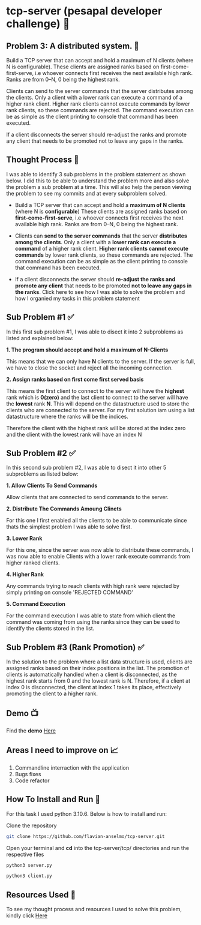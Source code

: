 # tcp-server (pesapal developer challenge) 🚀

## Problem 3: A distributed system. 📌
Build a TCP server that can accept and hold a maximum of N clients (where N is configurable).
These clients are assigned ranks based on first-come-first-serve, i.e whoever connects first receives the next available high rank. Ranks are from 0–N, 0 being the highest rank.

Clients can send to the server commands that the server distributes among the clients. Only a client with a lower rank can execute a command of a higher rank client. Higher rank clients cannot execute commands by lower rank clients, so these commands are rejected. The command execution can be as simple as the client printing to console that command has been executed.

If a client disconnects the server should re-adjust the ranks and promote any client that needs to be promoted not to leave any gaps in the ranks.

## Thought Process 🤹

I was able to identify 3 sub problems in the problem statement as shown below. I did this to be able to understand the problem more and also solve the problem a sub problem at a time. This will also help the person viewing the problem to see my commits and at every subproblem solved. 

- Build a TCP server that can accept and hold a **maximum of N clients** (where N is **configurable**) These clients are assigned ranks based on **first-come-first-serve**, i.e whoever connects first receives the next available high rank. Ranks are from 0–N, 0 being the highest rank.


- Clients can **send to the server commands** that the server **distributes among the clients**. Only a client with a **lower rank can execute a command** of a higher rank client. **Higher rank clients cannot execute commands** by lower rank clients, so these commands are rejected. The command execution can be as simple as the client printing to console that command has been executed.

- If a client disconnects the server should **re-adjust the ranks and promote any client** that needs to be promoted **not to leave any gaps in the ranks**.
Click here to see how I was able to solve the problem  and how I organied my tasks in this problem statement 


## Sub Problem #1 ✅
In this first sub problem #1, I was able to disect it into 2 subproblems as listed and explained below:

**1. The program should accept and hold a maximum of N-Clients**
    
This means that we can only have  **N** clients to the server. If the server is full, we have to close the socket and reject all the incoming connection. 

**2. Assign ranks based on first come first served basis**

This means the first client to connect to the server will have the **highest** rank which is **0(zero)** and the last client to connect to the server will have the **lowest** rank **N**. This will depend on the datastructure used to store the clients who are connected to the server. For my first solution iam using a list datastructure where the ranks will be the indices. 

Therefore the client with the highest rank will be stored at the index zero and the client with the lowest rank will have an index N 

## Sub Problem #2 ✅
In this second sub problem #2, I was able to disect it into other 5 subproblems as listed below:

**1. Allow Clients To Send Commands**

Allow clients that are connected to send commands to the server. 

**2. Distribute The Commands Amoung Clinets** 

For this one I first enabled all the clients to be able to communicate since thats the simplest problem I was able to solve  first. 

**3. Lower Rank**

For this one, since the server was now able to distribute these commands, I was now able to enable Clients with a lower rank  execute commands from  higher ranked clients. 

**4. Higher Rank** 

Any commands trying to reach clients with high rank were rejected by simply printing on console 'REJECTED COMMAND' 

**5. Command Execution**

For the command execution I was able to state from which client the command was coming from using the ranks since they can be used to identify the clients stored in the list. 



## Sub Problem #3 (Rank Promotion) ✅ 

In the solution to the problem where a list data structure is used, clients are assigned ranks based on their index positions in the list. The promotion of clients is automatically handled when a client is disconnected, as the highest rank starts from 0 and the lowest rank is N. Therefore, if a client at index 0 is disconnected, the client at index 1 takes its place, effectively promoting the client to a higher rank.


## Demo 📺️
Find the **demo** [Here](https://youtu.be/S2bUJ_7yvD4) 

## Areas I need to improve on 📈
1. Commandline interraction with the application
2. Bugs fixes
3. Code refactor 


## How To Install and Run 🏃

For this task I  used python 3.10.6. Below is how to install and run:

Clone the repository 

```bash
git clone https://github.com/flavian-anselmo/tcp-server.git
```
Open your terminal and **cd** into the tcp-server/tcp/ directories and run the respective files

```bash 
python3 server.py
```
```bash
python3 client.py 
```
## Resources Used 💪
To see my thought process and resources I used to solve this problem, kindly click [Here](https://dent-coyote-f08.notion.site/pesapal-developer-challenge-TCP-3-6c0ac8248d92419eb91f1d1c3a6952e0)

